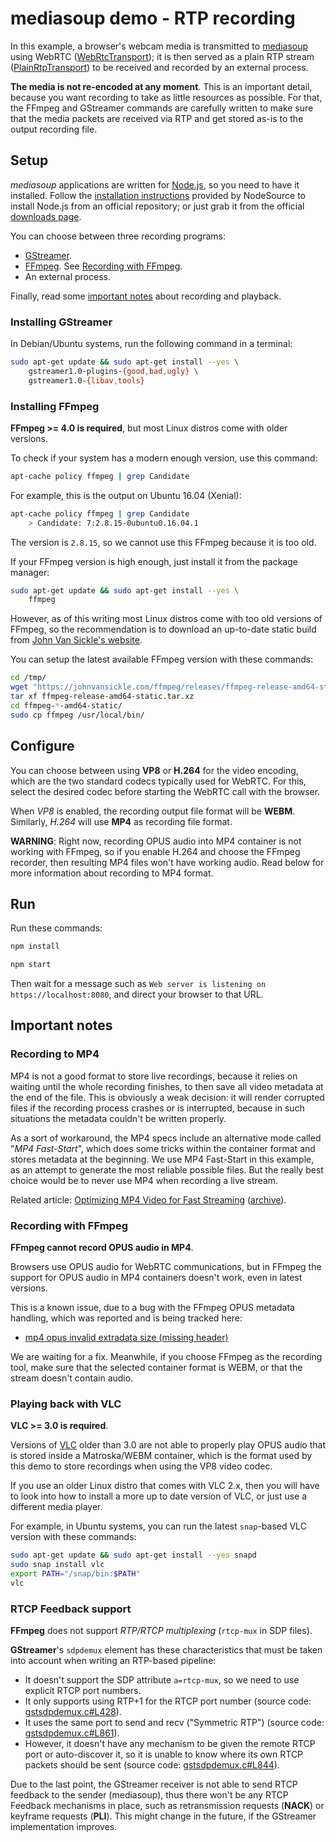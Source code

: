 # mediasoup demo - RTP recording

In this example, a browser's webcam media is transmitted to [mediasoup](https://mediasoup.org/) using WebRTC ([WebRtcTransport](https://mediasoup.org/documentation/v3/mediasoup/api/#WebRtcTransport)); it is then served as a plain RTP stream ([PlainRtpTransport](https://mediasoup.org/documentation/v3/mediasoup/api/#PlainRtpTransport)) to be received and recorded by an external process.

**The media is not re-encoded at any moment**. This is an important detail, because you want recording to take as little resources as possible. For that, the FFmpeg and GStreamer commands are carefully written to make sure that the media packets are received via RTP and get stored as-is to the output recording file.



## Setup

*mediasoup* applications are written for [Node.js](https://nodejs.org/), so you need to have it installed. Follow the [installation instructions](https://github.com/nodesource/distributions/blob/master/README.md) provided by NodeSource to install Node.js from an official repository; or just grab it from the official [downloads page](https://nodejs.org/en/download/).

You can choose between three recording programs:

- [GStreamer](https://gstreamer.freedesktop.org/).
- [FFmpeg](https://ffmpeg.org/). See [Recording with FFmpeg](#recording-with-ffmpeg).
- An external process.

Finally, read some [important notes](#important-notes) about recording and playback.



### Installing GStreamer

In Debian/Ubuntu systems, run the following command in a terminal:

```sh
sudo apt-get update && sudo apt-get install --yes \
    gstreamer1.0-plugins-{good,bad,ugly} \
    gstreamer1.0-{libav,tools}
```



### Installing FFmpeg

**FFmpeg >= 4.0 is required**, but most Linux distros come with older versions.

To check if your system has a modern enough version, use this command:

```sh
apt-cache policy ffmpeg | grep Candidate
```

For example, this is the output on Ubuntu 16.04 (Xenial):

```sh
apt-cache policy ffmpeg | grep Candidate
    > Candidate: 7:2.8.15-0ubuntu0.16.04.1
```

The version is `2.8.15`, so we cannot use this FFmpeg because it is too old.

If your FFmpeg version is high enough, just install it from the package manager:

```sh
sudo apt-get update && sudo apt-get install --yes \
    ffmpeg
```

However, as of this writing most Linux distros come with too old versions of FFmpeg, so the recommendation is to download an up-to-date static build from [John Van Sickle's website](https://www.johnvansickle.com/ffmpeg/).

You can setup the latest available FFmpeg version with these commands:

```sh
cd /tmp/
wget "https://johnvansickle.com/ffmpeg/releases/ffmpeg-release-amd64-static.tar.xz"
tar xf ffmpeg-release-amd64-static.tar.xz
cd ffmpeg-*-amd64-static/
sudo cp ffmpeg /usr/local/bin/
```



## Configure

You can choose between using **VP8** or **H.264** for the video encoding, which are the two standard codecs typically used for WebRTC. For this, select the desired codec before starting the WebRTC call with the browser.

When *VP8* is enabled, the recording output file format will be **WEBM**. Similarly, *H.264* will use **MP4** as recording file format.

**WARNING**: Right now, recording OPUS audio into MP4 container is not working with FFmpeg, so if you enable H.264 and choose the FFmpeg recorder, then resulting MP4 files won't have working audio. Read below for more information about recording to MP4 format.



## Run

Run these commands:

```sh
npm install

npm start
```

Then wait for a message such as `Web server is listening on https://localhost:8080`, and direct your browser to that URL.



## Important notes

### Recording to MP4

MP4 is not a good format to store live recordings, because it relies on waiting until the whole recording finishes, to then save all video metadata at the end of the file. This is obviously a weak decision: it will render corrupted files if the recording process crashes or is interrupted, because in such situations the metadata couldn't be written properly.

As a sort of workaround, the MP4 specs include an alternative mode called "*MP4 Fast-Start*", which does some tricks within the container format and stores metadata at the beginning. We use MP4 Fast-Start in this example, as an attempt to generate the most reliable possible files. But the really best choice would be to never use MP4 when recording a live stream.

Related article: [Optimizing MP4 Video for Fast Streaming](https://rigor.com/blog/optimizing-mp4-video-for-fast-streaming) ([archive](https://web.archive.org/web/20200218090335/https://rigor.com/blog/optimizing-mp4-video-for-fast-streaming)).



### Recording with FFmpeg

**FFmpeg cannot record OPUS audio in MP4**.

Browsers use OPUS audio for WebRTC communications, but in FFmpeg the support for OPUS audio in MP4 containers doesn't work, even in latest versions.

This is a known issue, due to a bug with the FFmpeg OPUS metadata handling, which was reported and is being tracked here:

- [mp4 opus invalid extradata size (missing header)](http://ffmpeg.org/pipermail/ffmpeg-user/2019-September/045274.html)

We are waiting for a fix. Meanwhile, if you choose FFmpeg as the recording tool, make sure that the selected container format is WEBM, or that the stream doesn't contain audio.



### Playing back with VLC

**VLC >= 3.0 is required**.

Versions of [VLC](https://www.videolan.org/vlc/index.html) older than 3.0 are not able to properly play OPUS audio that is stored inside a Matroska/WEBM container, which is the format used by this demo to store recordings when using the VP8 video codec.

If you use an older Linux distro that comes with VLC 2.x, then you will have to look into how to install a more up to date version of VLC, or just use a different media player.

For example, in Ubuntu systems, you can run the latest `snap`-based VLC version with these commands:

```sh
sudo apt-get update && sudo apt-get install --yes snapd
sudo snap install vlc
export PATH="/snap/bin:$PATH"
vlc
```



### RTCP Feedback support

**FFmpeg** does not support *RTP/RTCP multiplexing* (`rtcp-mux` in SDP files).

**GStreamer**'s `sdpdemux` element has these characteristics that must be taken into account when writing an RTP-based pipeline:

- It doesn't support the SDP attribute `a=rtcp-mux`, so we need to use explicit RTCP port numbers.
- It only supports using RTP+1 for the RTCP port number (source code: [gstsdpdemux.c#L428](https://gitlab.freedesktop.org/gstreamer/gst-plugins-bad/blob/1.16/gst/sdp/gstsdpdemux.c#L428)).
- It uses the same port to send and recv ("Symmetric RTP") (source code: [gstsdpdemux.c#L861](https://gitlab.freedesktop.org/gstreamer/gst-plugins-bad/blob/1.16/gst/sdp/gstsdpdemux.c#L861)).
- However, it doesn't have any mechanism to be given the remote RTCP port or auto-discover it, so it is unable to know where its own RTCP packets should be sent (source code: [gstsdpdemux.c#L844](https://gitlab.freedesktop.org/gstreamer/gst-plugins-bad/blob/1.16/gst/sdp/gstsdpdemux.c#L844)).

Due to the last point, the GStreamer receiver is not able to send RTCP feedback to the sender (mediasoup), thus there won't be any RTCP Feedback mechanisms in place, such as retransmission requests (**NACK**) or keyframe requests (**PLI**). This might change in the future, if the GStreamer implementation improves.
